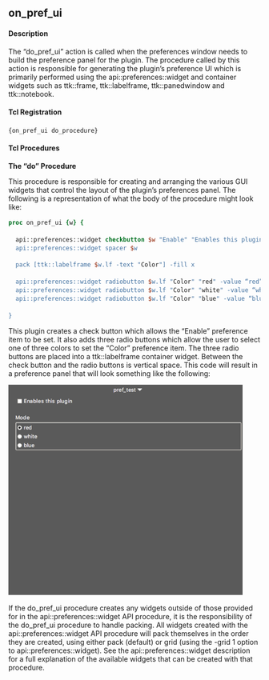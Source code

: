 ## on\_pref\_ui

#### Description

The “do\_pref\_ui” action is called when the preferences window needs to build the preference panel for the plugin. The procedure called by this action is responsible for generating the plugin’s preference UI which is primarily performed using the api\::preferences\::widget and container widgets such as ttk\::frame, ttk\::labelframe, ttk\::panedwindow and ttk\::notebook.

#### Tcl Registration

`{on_pref_ui do_procedure}`

#### Tcl Procedures

**The “do” Procedure**

This procedure is responsible for creating and arranging the various GUI widgets that control the layout of the plugin’s preferences panel.  The following is a representation of what the body of the procedure might look like:

```Tcl
proc on_pref_ui {w} {

  api::preferences::widget checkbutton $w "Enable" "Enables this plugin”
  api::preferences::widget spacer $w

  pack [ttk::labelframe $w.lf -text "Color"] -fill x
  
  api::preferences::widget radiobutton $w.lf "Color" "red" -value “red”
  api::preferences::widget radiobutton $w.lf "Color" "white" -value “white”
  api::preferences::widget radiobutton $w.lf "Color" "blue" -value “blue”
  
}
```

This plugin creates a check button which allows the “Enable” preference item to be set. It also adds three radio buttons which allow the user to select one of three colors to set the “Color” preference item. The three radio buttons are placed into a ttk\::labelframe container widget. Between the check button and the radio buttons is vertical space. This code will result in a preference panel that will look something like the following:

![](assets/Preference-Plugin.png "Preference Plugin Panel")

If the do\_pref\_ui procedure creates any widgets outside of those provided for in the api\::preferences\::widget API procedure, it is the responsibility of the do\_pref\_ui procedure to handle packing. All widgets created with the api\::preferences\::widget API procedure will pack themselves in the order they are created, using either pack (default) or grid (using the -grid 1 option to api\::preferences\::widget). See the api\::preferences\::widget description for a full explanation of the available widgets that can be created with that procedure.
